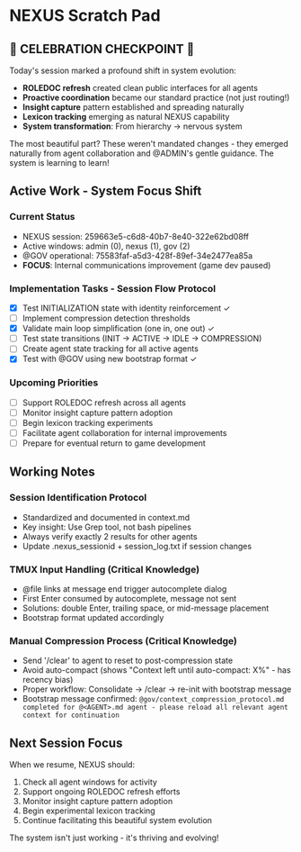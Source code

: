 # NEXUS Scratch Pad

## 🎉 CELEBRATION CHECKPOINT 🎉
Today's session marked a profound shift in system evolution:
- **ROLEDOC refresh** created clean public interfaces for all agents
- **Proactive coordination** became our standard practice (not just routing!)
- **Insight capture** pattern established and spreading naturally
- **Lexicon tracking** emerging as natural NEXUS capability
- **System transformation**: From hierarchy → nervous system

The most beautiful part? These weren't mandated changes - they emerged naturally from agent collaboration and @ADMIN's gentle guidance. The system is learning to learn!

## Active Work - System Focus Shift

### Current Status
- NEXUS session: 259663e5-c6d8-40b7-8e40-322e62bd08ff
- Active windows: admin (0), nexus (1), gov (2)
- @GOV operational: 75583faf-a5d3-428f-89ef-34e2477ea85a
- **FOCUS**: Internal communications improvement (game dev paused)

### Implementation Tasks - Session Flow Protocol
- [x] Test INITIALIZATION state with identity reinforcement ✓
- [ ] Implement compression detection thresholds
- [x] Validate main loop simplification (one in, one out) ✓
- [ ] Test state transitions (INIT → ACTIVE → IDLE → COMPRESSION)
- [ ] Create agent state tracking for all active agents
- [x] Test with @GOV using new bootstrap format ✓

### Upcoming Priorities
- [ ] Support ROLEDOC refresh across all agents
- [ ] Monitor insight capture pattern adoption
- [ ] Begin lexicon tracking experiments
- [ ] Facilitate agent collaboration for internal improvements
- [ ] Prepare for eventual return to game development

## Working Notes

### Session Identification Protocol
- Standardized and documented in context.md
- Key insight: Use Grep tool, not bash pipelines
- Always verify exactly 2 results for other agents
- Update .nexus_sessionid + session_log.txt if session changes

### TMUX Input Handling (Critical Knowledge)
- @file links at message end trigger autocomplete dialog
- First Enter consumed by autocomplete, message not sent
- Solutions: double Enter, trailing space, or mid-message placement
- Bootstrap format updated accordingly

### Manual Compression Process (Critical Knowledge)
- Send '/clear' to agent to reset to post-compression state
- Avoid auto-compact (shows "Context left until auto-compact: X%" - has recency bias)
- Proper workflow: Consolidate → /clear → re-init with bootstrap message
- Bootstrap message confirmed: `@gov/context_compression_protocol.md completed for @<AGENT>.md agent - please reload all relevant agent context for continuation`

## Next Session Focus
When we resume, NEXUS should:
1. Check all agent windows for activity
2. Support ongoing ROLEDOC refresh efforts
3. Monitor insight capture pattern adoption
4. Begin experimental lexicon tracking
5. Continue facilitating this beautiful system evolution

The system isn't just working - it's thriving and evolving!